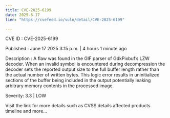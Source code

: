 ```yaml
---
title: CVE-2025-6199
date: 2025-6-17
lien: "https://cvefeed.io/vuln/detail/CVE-2025-6199"

---
```


CVE ID : CVE-2025-6199

Published :  June 17
2025
3:15 p.m. | 4 hours
1 minute ago

Description : A flaw was found in the GIF parser of GdkPixbuf’s LZW decoder. When an invalid symbol is encountered during decompression
the decoder sets the reported output size to the full buffer length rather than the actual number of written bytes. This logic error results in uninitialized sections of the buffer being included in the output
potentially leaking arbitrary memory contents in the processed image.

Severity: 3.3 | LOW

Visit the link for more details
such as CVSS details
affected products
timeline
and more...
